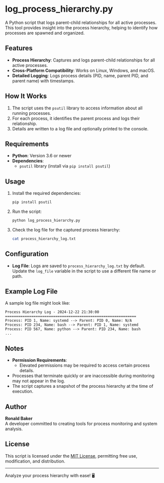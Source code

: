 
# log_process_hierarchy.py

A Python script that logs parent-child relationships for all active processes. This tool provides insight into the process hierarchy, helping to identify how processes are spawned and organized.

## Features

- **Process Hierarchy**: Captures and logs parent-child relationships for all active processes.
- **Cross-Platform Compatibility**: Works on Linux, Windows, and macOS.
- **Detailed Logging**: Logs process details (PID, name, parent PID, and parent name) with timestamps.

## How It Works

1. The script uses the `psutil` library to access information about all running processes.
2. For each process, it identifies the parent process and logs their relationship.
3. Details are written to a log file and optionally printed to the console.

## Requirements

- **Python**: Version 3.6 or newer
- **Dependencies**:
  - `psutil` library (install via `pip install psutil`)

## Usage

1. Install the required dependencies:
   ```bash
   pip install psutil
   ```

2. Run the script:
   ```bash
   python log_process_hierarchy.py
   ```

3. Check the log file for the captured process hierarchy:
   ```bash
   cat process_hierarchy_log.txt
   ```

## Configuration

- **Log File**: Logs are saved to `process_hierarchy_log.txt` by default. Update the `log_file` variable in the script to use a different file name or path.

## Example Log File

A sample log file might look like:

```
Process Hierarchy Log - 2024-12-22 21:30:00
============================================================
Process: PID 1, Name: systemd --> Parent: PID 0, Name: N/A
Process: PID 234, Name: bash --> Parent: PID 1, Name: systemd
Process: PID 567, Name: python --> Parent: PID 234, Name: bash
...
```

## Notes

- **Permission Requirements**:
  - Elevated permissions may be required to access certain process details.
- Processes that terminate quickly or are inaccessible during monitoring may not appear in the log.
- The script captures a snapshot of the process hierarchy at the time of execution.

## Author

**Ronald Baker**  
A developer committed to creating tools for process monitoring and system analysis.

## License

This script is licensed under the [MIT License](LICENSE), permitting free use, modification, and distribution.

---

Analyze your process hierarchy with ease! 🖥️
```
